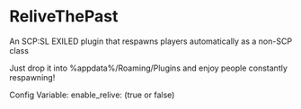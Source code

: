 # ReliveThePast
An SCP:SL EXILED plugin that respawns players automatically as a non-SCP class

Just drop it into %appdata%/Roaming/Plugins and enjoy people constantly respawning!

Config Variable:
enable_relive: (true or false)
